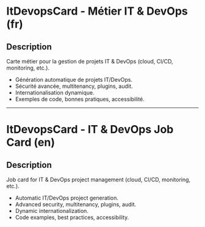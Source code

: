 # ItDevopsCard - Métier IT & DevOps (fr)

## Description
Carte métier pour la gestion de projets IT & DevOps (cloud, CI/CD, monitoring, etc.).

- Génération automatique de projets IT/DevOps.
- Sécurité avancée, multitenancy, plugins, audit.
- Internationalisation dynamique.
- Exemples de code, bonnes pratiques, accessibilité.

---

# ItDevopsCard - IT & DevOps Job Card (en)

## Description
Job card for IT & DevOps project management (cloud, CI/CD, monitoring, etc.).

- Automatic IT/DevOps project generation.
- Advanced security, multitenancy, plugins, audit.
- Dynamic internationalization.
- Code examples, best practices, accessibility.
